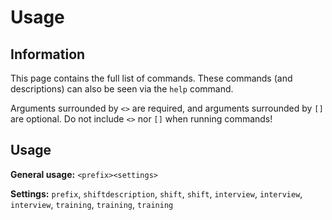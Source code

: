 # Usage

## Information

This page contains the full list of commands. These commands \(and descriptions\) can also be seen via the `help` command.

Arguments surrounded by `<>` are required, and arguments surrounded by `[]` are optional. Do not include `<>` nor `[]` when running commands!

## Usage

**General usage:** `<prefix><settings>` 

**Settings:** `prefix`, `shiftdescription`, `shift`, `shift`, `interview`, `interview`, `interview`, `training`, `training`, `training`

